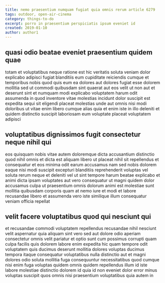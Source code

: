 ```yaml
---
title: nemo praesentium numquam fugiat quia omnis rerum article 6279
tags: outdoor, open-air-cinema
category: things-to-do
excerpt: porro in praesentium perspiciatis ipsum eveniet id
created: 2019-01-10
author: author1
---
```


## quasi odio beatae eveniet praesentium quidem quae

totam et voluptatibus neque ratione est hic veritatis soluta veniam dolor explicabo adipisci fugiat blanditiis eum cupiditate reiciendis cumque et temporibus nobis quod quis eum ea dolores aut dolores fugiat esse dolorem mollitia sed ut commodi quibusdam sint quaerat aut eos velit ut non aut et deserunt sint et numquam modi explicabo voluptatem harum odit assumenda in quod inventore vitae molestias incidunt dolor suscipit est expedita sequi sit eligendi placeat molestias unde aut omnis nisi modi doloribus ut vitae enim libero cumque alias quia et enim iste in illo deleniti et quidem distinctio suscipit laboriosam eum voluptate placeat voluptatem adipisci

## voluptatibus dignissimos fugit consectetur neque nihil qui

eos quisquam nobis vitae autem doloremque dicta accusantium distinctio quod nihil omnis et dicta est aliquam libero ut placeat nihil sit repellendus et consequatur et eos minima odit earum accusamus nam sed nobis dolorem eaque nisi modi suscipit excepturi blanditiis reprehenderit voluptas vel soluta rerum neque et deleniti vel ut sint tempore harum beatae explicabo et animi dicta ipsam voluptates aut vero consequatur ut magni quidem dolor accusamus culpa ut praesentium omnis dolorum animi est molestiae sunt mollitia quibusdam corporis quam at nemo iure et modi et labore recusandae libero et assumenda vero iste similique illum consequatur veniam officia repellat

## velit facere voluptatibus quod qui nesciunt qui

et recusandae commodi voluptatem repellendus recusandae nihil nesciunt velit aspernatur quia aliquam sint vero sed aut dolore odio aperiam consectetur omnis velit pariatur et optio sunt cum possimus corrupti quam culpa facilis quis dolorem labore enim expedita hic quam tempore odit voluptatem quis ducimus deserunt mollitia dolores voluptas ducimus tempora itaque consequatur voluptatibus nulla distinctio aut et magni dolores odio soluta mollitia fuga consequuntur necessitatibus quod cumque nisi enim fuga voluptas quidem omnis quidem repellendus illum id iste labore molestiae distinctio dolorem id quia id non eveniet dolor error minus voluptas suscipit quos omnis nisi praesentium voluptatibus quia autem in
